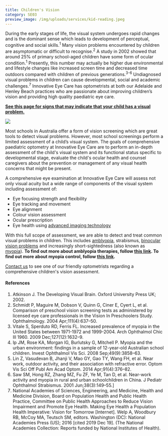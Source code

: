 ```yaml
---
title: Children's Vision
category: SE03
preview_image: /img/uploads/services/kid-reading.jpeg
---
```

<div class="employee-heading"><p>
During the early stages of life, the visual system undergoes rapid changes and is the dominant sense which leads to development of perceptual, cognitive and social skills.<sup>1</sup> Many vision problems encountered by children are asymptomatic or difficult to recognise.<sup>2</sup> A study in 2002 showed that around 25% of primary school-aged children have some form of ocular condition.<sup>1</sup> Presently, this number may actually be higher due environmental and lifestyle changes like increased screen time and decreased time outdoors compared with children of previous generations.<sup>3-6</sup> Undiagnosed visual problems in children can cause developmental, social and academic challenges.<sup>7</sup> Innovative Eye Care has optometrists at both our Adelaide and Henley Beach practices who are passionate about improving children’s vision and providing high quality paediatric eye care.

<b>[See this page for signs that may indicate that your child has a visual problem.](https://www.innovativeeyecare.com.au/what-we-do/signs-of-vision-problem-children/)</b>

</p></div>

![](/img/uploads/childrens-vision.jpg)

Most schools in Australia offer a form of vision screening which are great tools to detect visual problems. However, most school screenings perform a limited assessment of a child’s visual system. The goals of comprehensive paediatric optometry at Innovative Eye Care are to perform an in-depth assessment of the child's visual system and its functional status specific to developmental stage, evaluate the child's ocular health and counsel caregivers about the prevention or management of any visual health concerns that might be present.

A comprehensive eye examination at Innovative Eye Care will assess not only visual acuity but a wide range of components of the visual system including assessment of:

* Eye focusing strength and flexibility
* Eye tracking and movement
* Eye alignment
* Colour vision assessment
* Ocular prescription
* Eye health using [advanced imaging technology](https://www.innovativeeyecare.com.au/what-we-do/oct)

With this full scope of assessment, we are able to detect and treat common visual problems in children. This includes [amblyopia](https://www.innovativeeyecare.com.au/what-we-do/amblyopia/), strabismus, [binocular vision problems](https://www.innovativeeyecare.com.au/what-we-do/convergence-insufficiency/) and increasingly short-sightedness (also known as [myopia](https://www.innovativeeyecare.com.au/what-we-do/myopia/)). **To find out more about amblyopia therapies, follow [this link](https://www.innovativeeyecare.com.au/what-we-do/amblyopia/). To find out more about myopia control, follow [this link](https://www.innovativeeyecare.com.au/what-we-do/myopia-control/).**

[Contact us](https://www.innovativeeyecare.com.au/contact) to see one of our friendly optometrists regarding a comprehensive children's vision assessment.

#### References

1. Atkinson J. The Developing Visual Brain. Oxford University Press UK; 2002.
2. Schmidt P, Maguire M, Dobson V, Quinn G, Ciner E, Cyert L, et al. Comparison of preschool vision screening tests as administered by licensed eye care professionals in the Vision In Preschoolers Study. Ophthalmology. 2004 Apr;111(4):637–50.
3. Vitale S, Sperduto RD, Ferris FL. Increased prevalence of myopia in the United States between 1971-1972 and 1999-2004. Arch Ophthalmol Chic Ill 1960. 2009 Dec;127(12):1632–9.
4. Ip JM, Rose KA, Morgan IG, Burlutsky G, Mitchell P. Myopia and the urban environment: findings in a sample of 12-year-old Australian school children. Invest Ophthalmol Vis Sci. 2008 Sep;49(9):3858–63.
5. Lin Z, Vasudevan B, Jhanji V, Mao GY, Gao TY, Wang FH, et al. Near work, outdoor activity, and their association with refractive error. Optom Vis Sci Off Publ Am Acad Optom. 2014 Apr;91(4):376–82.
6. Saw SM, Hong RZ, Zhang MZ, Fu ZF, Ye M, Tan D, et al. Near-work activity and myopia in rural and urban schoolchildren in China. J Pediatr Ophthalmol Strabismus. 2001 Jun;38(3):149–55.]
7. National Academies of Sciences, Engineering, and Medicine, Health and Medicine Division, Board on Population Health and Public Health Practice, Committee on Public Health Approaches to Reduce Vision Impairment and Promote Eye Health. Making Eye Health a Population Health Imperative: Vision for Tomorrow \[Internet]. Welp A, Woodbury RB, McCoy MA, Teutsch SM, editors. Washington (DC): National Academies Press (US); 2016 \[cited 2019 Dec 19]. (The National Academies Collection: Reports funded by National Institutes of Health).